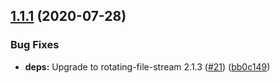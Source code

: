 ## [1.1.1](https://github.com/expediagroup/pino-rotating-file/compare/v1.1.0...v1.1.1) (2020-07-28)


### Bug Fixes

* **deps:** Upgrade to rotating-file-stream 2.1.3 ([#21](https://github.com/expediagroup/pino-rotating-file/issues/21)) ([bb0c149](https://github.com/expediagroup/pino-rotating-file/commit/bb0c1492e79812d5003f69aa01e963288ff49e23))
